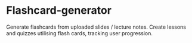 ﻿# Flashcard-generator

 Generate flashcards from uploaded slides / lecture notes. Create lessons and quizzes utilising flash cards, tracking user progression.

